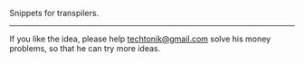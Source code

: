 Snippets for transpilers.

---

If you like the idea, please help techtonik@gmail.com solve his
money problems, so that he can try more ideas.
